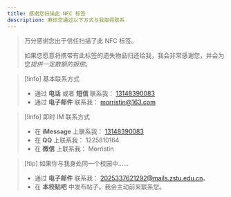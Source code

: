 ```yaml
---
title: 感谢您扫描此 NFC 标签
description: 麻烦您通过以下方式与我取得联系
---
```


> 万分感谢您出于信任扫描了此 NFC 标签。
>
> 如果您愿意将携带有此标签的遗失物品归还给我，我会非常感谢您，并会为您*提供一定数额的报偿*。

> [!info] 基本联系方式
>
> - 通过 **电话** 或者 **短信** 联系我： <a href="tel://13148390083">13148390083</a>
> - 通过 **电子邮件** 联系我： <a href="mailto://morristin@163.com">morristin@163.com</a>

> [!info] 即时 IM 联系方式
>
> - 在 **iMessage** 上联系我： <a href="sms://13148390083">13148390083</a>
> - 在 **QQ** 上联系我： 1225810164
> - 在 **微信** 上联系我： Morristin

> [!tip] 如果你与我身处同一个校园中……
>
> - 通过 **电子邮件** 联系我： <a href="mailto://2025337621292@mails.zstu.edu.cn">2025337621292@mails.zstu.edu.cn</a>。
> - 在 **本校贴吧** 中发布帖子。我会主动前来联系您。
